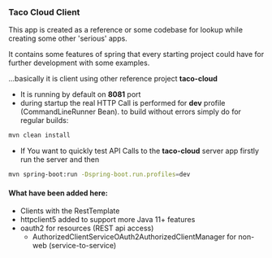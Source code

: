 ### Taco Cloud Client

This app is created as a reference or some codebase for lookup
while creating some other 'serious' apps.

It contains some features of spring that every starting project could
have for further development with some examples.

...basically it is client using other reference project <b>taco-cloud</b>

* It is running by default on <b>8081</b> port
* during startup the real HTTP Call is performed for <b>dev</b> profile (CommandLineRunner Bean). 
to build without errors simply do for regular builds:

```bash
mvn clean install 
```

* If You want to quickly test API Calls to the <b>taco-cloud</b> server app firstly 
run the server and then
````bash
mvn spring-boot:run -Dspring-boot.run.profiles=dev
````

#### What have been added here:
* Clients with the RestTemplate
* httpclient5 added to support more Java 11+ features
* oauth2 for resources (REST api access) 
  - AuthorizedClientServiceOAuth2AuthorizedClientManager for non-web (service-to-service)
